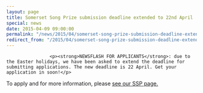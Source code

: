 ```yaml
---
layout: page
title: Somerset Song Prize submission deadline extended to 22nd April
special: news
date: 2015-04-09 09:00:00
permalink: "/news/2015/04/somerset-song-prize-submission-deadline-extended-to-22nd-april/"
redirect_from: "/2015/04/somerset-song-prize-submission-deadline-extended-to-22nd-april/"
---
```



                    
                    <p><strong>NEWSFLASH FOR APPLICANTS</strong>: due to the Easter holidays, we have been asked to extend the deadline for submitting applications. The new deadline is 22 April. Get your application in soon!</p>
<p>To apply and for more information, please <a href="http://www.tauntonfestival.org.uk/events/music-festival/somerset-song-prize/" title="Somerset Song Prize">see our SSP page.</a></p>

                
